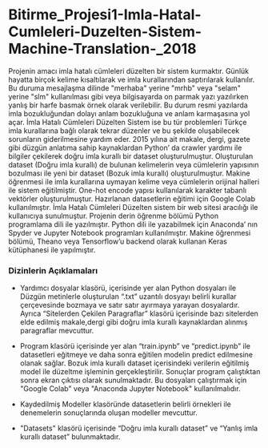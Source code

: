 # Bitirme_Projesi1-Imla-Hatal-Cumleleri-Duzelten-Sistem-Machine-Translation-_2018

Projenin amacı imla hatalı cümleleri düzelten bir sistem kurmaktır. Günlük hayatta birçok kelime kısaltılarak ve imla kurallarından saptırılarak kullanılır. Bu duruma mesajlaşma dilinde "merhaba" yerine "mrhb" veya "selam" yerine "slm" kullanılması gibi veya bilgisayarda on parmak yazı yazılırken yanlış bir harfe basmak örnek olarak verilebilir. Bu durum resmi yazılarda imla bozukluğundan dolayı anlam bozukluğuna ve anlam karmaşasına yol açar.
İmla Hatalı Cümleleri Düzelten Sistem ise bu tür problemleri Türkçe imla kurallarına bağlı olarak tekrar düzenler ve bu şekilde oluşabilecek sorunların giderilmesine yardım eder. 2015 yılına ait makale, dergi, gazete gibi düzgün anlatıma sahip kaynaklardan Python’ da crawler yardımı ile bilgiler çekilerek doğru imla kurallı bir dataset oluşturulmuştur. Oluşturulan dataset (Doğru imla kurallı) de bulunan kelimelerin veya cümlelerin yapısının bozulması ile yeni bir dataset (Bozuk imla kurallı) oluşturulmuştur. Makine öğrenmesi ile imla kurallarına uymayan kelime veya cümlelerin orijinal halleri ile sistem eğitilmiştir.
One-hot encode yapısı kullanılarak karakter tabanlı vektörler oluşturulmuştur. Hazırlanan datasetlerin eğitimi için Google Colab kullanılmıştır. İmla Hatalı Cümleleri Düzelten sistem bir web sitesi aracılığı ile kullanıcıya sunulmuştur. Projenin derin öğrenme bölümü Python programlama dili ile yazılmıştır. Python dili ile yazabilmek için Anaconda’ nın Spyder ve Jupyter Notebook programları kullanılmıştır. Makine öğrenmesi bölümü, Theano veya Tensorflow’u backend olarak kullanan Keras kütüphanesi ile yapılmıştır.


### Dizinlerin Açıklamaları
* Yardımcı dosyalar klasörü, içerisinde yer alan Python dosyaları ile Düzgün metinlerle oluşturulan “.txt” uzantılı dosyayı belirli kurallar çerçevesinde bozmaya ve satır satır ayırmaya yarayan dosyalardır. Ayrıca “Sitelerden Çekilen Paragraflar” klasörü içerisinde bazı sitelerden elde edilmiş makale,dergi gibi doğru imla kurallı kaynaklardan alınmış paragraflar mevcuttur.

* Program klasörü içerisinde yer alan “train.ipynb” ve “predict.ipynb” ile datasetleri eğitmeye ve daha sonra eğitilen modelin predict edilmesine olanak sağlar. Bozuk imla kurallı dataset içerisindeki verilerin eğitilmiş model ile düzeltme işleminin gerçekleştirilir. Sonuçlar program çalıştıktan sonra ekran çıktısı olarak sunulmaktadır. Bu dosyaları çalıştırmak için "Google Colab" veya "Anaconda Jupyter Notebook" kullanılmalıdır.

* Kaydedilmiş Modeller klasöründe datasetlerin belirli örnekleri ile denemelerin sonuçlarında oluşan modeller mevcuttur.

* "Datasets" klasörü içerisinde “Doğru imla kurallı dataset” ve “Yanlış imla kurallı dataset” bulunmaktadır.

